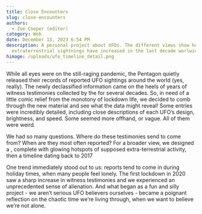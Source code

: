 ```yaml
---
title: Close Encounters
slug: close-encounters
authors:
  - Zoe Cooper (editor)
category: Web
date: December 13, 2023 6:54 PM
description: A personal project about UFOs. The different views show how
  extraterrestrial sightnings have increased in the last decade worlwide.
himage: /uploads/ufo_timeline_detail.png
---
```

While all eyes were on the still-raging pandemic, the Pentagon quietly released their records of reported UFO sightings around the world (yes, really). The newly declassified information came on the heels of years of witness testimonies collected by the  for several decades. So, in need of a little comic relief from the monotony of lockdown life, we decided to comb through the new material and see what the data might reveal! Some entries were incredibly detailed, including close descriptions of each UFO’s design, brightness, and speed. Some seemed more offhand, or vague. All of them were weird. 

We had so many questions. Where do these testimonies send to come from? When are they most often reported? For a broader view, we designed a , complete with glowing hotspots of supposed extra-terrestrial activity, then a timeline dating back to 2017 

One trend immediately stood out to us: reports tend to come in during holiday times, when many people feel lonely. The first lockdown in 2020 saw a sharp increase in witness testimonies and we experienced an unprecedented sense of alienation. And what began as a fun and silly project - we aren’t serious UFO believers ourselves - became a poignant reflection on the chaotic time we’re living through, when we want to believe we’re not alone.
